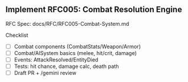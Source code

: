 ## Implement RFC005: Combat Resolution Engine

RFC Spec: docs/RFC/RFC005-Combat-System.md

Checklist
- [ ] Combat components (CombatStats/Weapon/Armor)
- [ ] Combat/AISystem basics (melee, hit/crit, damage)
- [ ] Events: AttackResolved/EntityDied
- [ ] Tests: hit chance, damage calc, death path
- [ ] Draft PR + /gemini review
